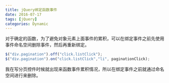 ```yaml
---
title: jQuery绑定函数事件
date: 2016-07-17
tags: [jQuery]
categories: Dynamic
---
```


对于确定的函数，为了避免对象元素上面事件的累积，可以在绑定事件之前先使用事件命名空间删除事件，然后再重新绑定。

```javascript
$("div.pagination").off("click.listClick");
$("div.pagination").on("click.listClick","li", paginationClick);
```

我在写分页控件时候就出现来函数事件累积情况，所以在绑定事件之前就通过命名空间进行来删除。